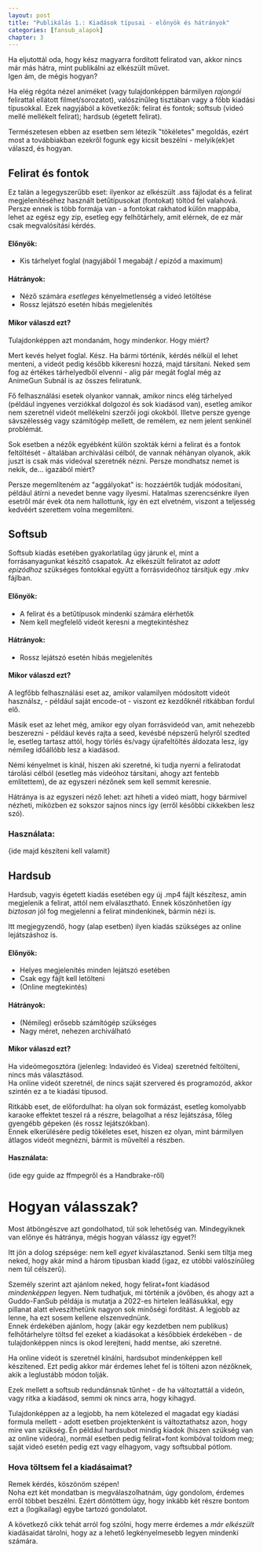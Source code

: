 ```yaml
---
layout: post
title: "Publikálás 1.: Kiadások típusai - előnyök és hátrányok"
categories: [fansub_alapok]
chapter: 3
---
```


Ha eljutottál oda, hogy kész magyarra fordított feliratod van, akkor nincs már más hátra, mint publikálni az elkészült művet.  
Igen ám, de mégis hogyan?

Ha elég régóta nézel animéket (vagy tulajdonképpen bármilyen *rajongói* felirattal ellátott filmet/sorozatot), valószínűleg tisztában vagy a főbb kiadási típusokkal.
Ezek nagyjából a következők: felirat és fontok; softsub (videó mellé mellékelt felirat); hardsub (égetett felirat).

Természetesen ebben az esetben sem létezik "tökéletes" megoldás, ezért most a továbbiakban ezekről fogunk egy kicsit beszélni - melyik(ek)et válaszd, és hogyan.


## Felirat és fontok
Ez talán a legegyszerűbb eset: ilyenkor az elkészült .ass fájlodat és a felirat megjelenítéséhez használt betűtípusokat (fontokat) töltöd fel valahová.  
Persze ennek is több formája van - a fontokat rakhatod külön mappába, lehet az egész egy zip, esetleg egy felhőtárhely, amit elérnek, de ez már csak megvalósítási kérdés.

#### Előnyök:
- Kis tárhelyet foglal (nagyjából 1 megabájt / epizód a maximum)

#### Hátrányok:
- Néző számára *esetleges* kényelmetlenség a videó letöltése
- Rossz lejátszó esetén hibás megjelenítés

#### Mikor válaszd ezt?
Tulajdonképpen azt mondanám, hogy mindenkor. Hogy miért?

Mert kevés helyet foglal. Kész. Ha bármi történik, kérdés nélkül el lehet menteni, a videót pedig később kikeresni hozzá, majd társítani. Neked sem fog az értékes tárhelyedből elvenni - alig pár megát foglal még az AnimeGun Subnál is az összes feliratunk.

Fő felhasználási esetek olyankor vannak, amikor nincs elég tárhelyed (például ingyenes verziókkal dolgozol és sok kiadásod van), esetleg amikor nem szeretnél videót mellékelni szerzői jogi okokból.
Illetve persze gyenge sávszélesség vagy számítógép mellett, de remélem, ez nem jelent senkinél problémát.

Sok esetben a nézők egyébként külön szokták kérni a felirat és a fontok feltöltését - általában archiválási célból, de vannak néhányan olyanok, akik juszt is csak más videóval szeretnék nézni.
Persze mondhatsz nemet is nekik, de... igazából miért?

Persze megemlíteném az "aggályokat" is: hozzáértők tudják módosítani, például átírni a nevedet benne vagy ilyesmi.
Hatalmas szerencsénkre ilyen esetről már évek óta nem hallottunk, így én ezt elvetném, viszont a teljesség kedvéért szerettem volna megemlíteni.


## Softsub
Softsub kiadás esetében gyakorlatilag úgy járunk el, mint a forrásanyagunkat készítő csapatok. Az elkészült feliratot az *adott epizódhoz* szükséges fontokkal együtt a forrásvideóhoz társítjuk egy .mkv fájlban.

#### Előnyök:
- A felirat és a betűtípusok mindenki számára elérhetők
- Nem kell megfelelő videót keresni a megtekintéshez

#### Hátrányok:
- Rossz lejátszó esetén hibás megjelenítés

#### Mikor válaszd ezt?
A legfőbb felhasználási eset az, amikor valamilyen módosított videót használsz, - például saját encode-ot - viszont ez kezdőknél ritkábban fordul elő.

Másik eset az lehet még, amikor egy olyan forrásvideód van, amit nehezebb beszerezni - például kevés rajta a seed, kevésbé népszerű helyről szedted le,
esetleg tartasz attól, hogy törlés és/vagy újrafeltöltés áldozata lesz, így némileg időállóbb lesz a kiadásod.

Némi kényelmet is kínál, hiszen aki szeretné, ki tudja nyerni a feliratodat tárolási célból (esetleg más videóhoz társítani, ahogy azt fentebb említettem), de az egyszeri nézőnek sem kell semmit keresnie.

Hátránya is az egyszeri néző lehet: azt hiheti a videó miatt, hogy bármivel nézheti, miközben ez sokszor sajnos nincs így (erről későbbi cikkekben lesz szó).

### Használata:
{ide majd készíteni kell valamit}


## Hardsub
Hardsub, vagyis égetett kiadás esetében egy új .mp4 fájlt készítesz, amin megjelenik a felirat, attól nem elválasztható. Ennek köszönhetően így *biztosan* jól fog megjelenni a felirat mindenkinek, bármin nézi is.

Itt megjegyzendő, hogy (alap esetben) ilyen kiadás szükséges az online lejátszáshoz is.

#### Előnyök:
- Helyes megjelenítés minden lejátszó esetében
- Csak egy fájlt kell letölteni
- (Online megtekintés)

#### Hátrányok:
- (Némileg) erősebb számítógép szükséges
- Nagy méret, nehezen archiválható

#### Mikor válaszd ezt?
Ha videómegosztóra (jelenleg: Indavideó és Videa) szeretnéd feltölteni, nincs más választásod.  
Ha online videót szeretnél, de nincs saját szervered és programozód, akkor szintén ez a te kiadási típusod.

Ritkább eset, de előfordulhat: ha olyan sok formázást, esetleg komolyabb karaoke effektet teszel rá a részre, belagolhat a rész lejátszása, főleg gyengébb gépeken (és rossz lejátszókban).  
Ennek elkerülésére pedig tökéletes eset, hiszen ez olyan, mint bármilyen átlagos videót megnézni, bármit is műveltél a részben.

#### Használata:
(ide egy guide az ffmpegről és a Handbrake-ről)


# Hogyan válasszak?
Most átböngészve azt gondolhatod, túl sok lehetőség van. Mindegyiknek van előnye és hátránya, mégis hogyan válassz így egyet?!

Itt jön a dolog szépsége: nem kell *egyet* kiválasztanod. Senki sem tiltja meg neked, hogy akár mind a három típusban kiadd (igaz, ez utóbbi valószínűleg nem túl célszerű).

Személy szerint azt ajánlom neked, hogy felirat+font kiadásod *mindenképpen* legyen. Nem tudhatjuk, mi történik a jövőben, és ahogy azt a Guddo-FanSub példája is mutatja a 2022-es hirtelen leállásukkal,
egy pillanat alatt elveszíthetünk nagyon sok minőségi fordítást. A legjobb az lenne, ha ezt sosem kellene elszenvednünk.  
Ennek érdekében ajánlom, hogy (akár egy kezdetben nem publikus) felhőtárhelyre töltsd fel ezeket a kiadásokat a későbbiek érdekében - de tulajdonképpen nincs is okod lerejteni, hadd mentse, aki szeretné.

Ha online videót is szeretnél kínálni, hardsubot mindenképpen kell készítened. Ezt pedig akkor már érdemes lehet fel is tölteni azon nézőknek, akik a leglustább módon tolják.

Ezek mellett a softsub redundánsnak tűnhet - de ha változtattál a videón, vagy ritka a kiadásod, semmi ok nincs arra, hogy kihagyd.

Tulajdonképpen az a legjobb, ha nem kötelezed el magadat egy kiadási formula mellett - adott esetben projektenként is változtathatsz azon, hogy mire van szükség.
Én például hardsubot mindig kiadok (hiszen szükség van az online videóra), normál esetben pedig felirat+font kombóval toldom meg; saját videó esetén pedig ezt vagy elhagyom, vagy softsubbal pótlom.

### Hova töltsem fel a kiadásaimat?
Remek kérdés, köszönöm szépen!  
Noha ezt két mondatban is megválaszolhatnám, úgy gondolom, érdemes erről többet beszélni. Ezért döntöttem úgy, hogy inkább két részre bontom ezt a (logikailag) egybe tartozó gondolatot.

A következő cikk tehát arról fog szólni, hogy merre érdemes a *már elkészült* kiadásaidat tárolni, hogy az a lehető legkényelmesebb legyen mindenki számára.